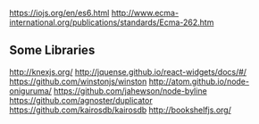 
<!--
-->

https://iojs.org/en/es6.html
http://www.ecma-international.org/publications/standards/Ecma-262.htm

Some Libraries
--------------

http://knexjs.org/
http://jquense.github.io/react-widgets/docs/#/
https://github.com/winstonjs/winston
http://atom.github.io/node-oniguruma/
https://github.com/jahewson/node-byline
https://github.com/agnoster/duplicator
https://github.com/kairosdb/kairosdb
http://bookshelfjs.org/

<!-- vim: set autoindent expandtab sw=4 syntax=markdown: -->
